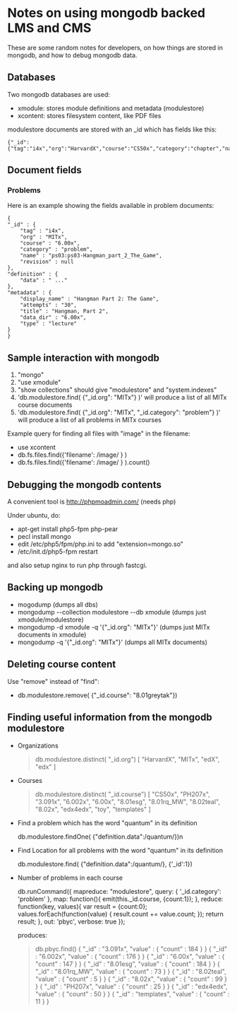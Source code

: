 # Notes on using mongodb backed LMS and CMS

These are some random notes for developers, on how things are stored in mongodb, and how to debug mongodb data.

## Databases

Two mongodb databases are used:

- xmodule: stores module definitions and metadata (modulestore)
- xcontent: stores filesystem content, like PDF files

modulestore documents are stored with an _id which has fields like this:

    {"_id": {"tag":"i4x","org":"HarvardX","course":"CS50x","category":"chapter","name":"Week_1","revision":null}}

## Document fields

### Problems

Here is an example showing the fields available in problem documents:

    {
	"_id" : {
		"tag" : "i4x",
		"org" : "MITx",
		"course" : "6.00x",
		"category" : "problem",
		"name" : "ps03:ps03-Hangman_part_2_The_Game",
		"revision" : null
	},
	"definition" : {
		"data" : " ..."
	},
	"metadata" : {
		"display_name" : "Hangman Part 2: The Game",
		"attempts" : "30",
		"title" : "Hangman, Part 2",
		"data_dir" : "6.00x",
		"type" : "lecture"
	}
    }

## Sample interaction with mongodb

1. "mongo"
2. "use xmodule"
3. "show collections" should give "modulestore" and "system.indexes"
4. 'db.modulestore.find( {"_id.org": "MITx"} )' will produce a list of all MITx course documents
5. 'db.modulestore.find( {"_id.org": "MITx", "_id.category": "problem"} )' will produce a list of all problems in MITx courses

Example query for finding all files with "image" in the filename:

- use xcontent
- db.fs.files.find({'filename': /image/ } )
- db.fs.files.find({'filename': /image/ } ).count()

## Debugging the mongodb contents

A convenient tool is http://phpmoadmin.com/  (needs php)

Under ubuntu, do:

  - apt-get install php5-fpm php-pear
  - pecl install mongo
  - edit /etc/php5/fpm/php.ini to add "extension=mongo.so" 
  - /etc/init.d/php5-fpm restart

and also setup nginx to run php through fastcgi.

## Backing up mongodb

- mogodump  (dumps all dbs)
- mongodump --collection modulestore --db xmodule (dumps just xmodule/modulestore)
- mongodump  -d xmodule -q '{"_id.org": "MITx"}' (dumps just MITx documents in xmodule)
- mongodump -q '{"_id.org": "MITx"}' (dumps all MITx documents)

## Deleting course content

Use "remove" instead of "find":

- db.modulestore.remove( {"_id.course": "8.01greytak"})

## Finding useful information from the mongodb modulestore

- Organizations

    > db.modulestore.distinct( "_id.org")
    [ "HarvardX", "MITx", "edX", "edx" ]

- Courses

    > db.modulestore.distinct( "_id.course")
    [
    	"CS50x",
    	"PH207x",
    	"3.091x",
    	"6.002x",
    	"6.00x",
    	"8.01esg",
    	"8.01rq_MW",
    	"8.02teal",
    	"8.02x",
    	"edx4edx",
    	"toy",
    	"templates"
    ]

- Find a problem which has the word "quantum" in its definition

    db.modulestore.findOne( {"definition.data":/quantum/})n

- Find Location for all problems with the word "quantum" in its definition

    db.modulestore.find( {"definition.data":/quantum/}, {'_id':1})

- Number of problems in each course

    db.runCommand({
      mapreduce: "modulestore",
      query: { '_id.category': 'problem' },
      map: function(){ emit(this._id.course, {count:1}); },
      reduce: function(key, values){
                  var result = {count:0};
     	      values.forEach(function(value) {
    	          result.count += value.count;
    	      });
    	      return result;
    	   },
      out: 'pbyc',
      verbose: true
    });

    produces:

    > db.pbyc.find()
    { "_id" : "3.091x", "value" : { "count" : 184 } }
    { "_id" : "6.002x", "value" : { "count" : 176 } }
    { "_id" : "6.00x", "value" : { "count" : 147 } }
    { "_id" : "8.01esg", "value" : { "count" : 184 } }
    { "_id" : "8.01rq_MW", "value" : { "count" : 73 } }
    { "_id" : "8.02teal", "value" : { "count" : 5 } }
    { "_id" : "8.02x", "value" : { "count" : 99 } }
    { "_id" : "PH207x", "value" : { "count" : 25 } }
    { "_id" : "edx4edx", "value" : { "count" : 50 } }
    { "_id" : "templates", "value" : { "count" : 11 } }
